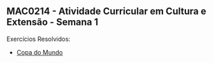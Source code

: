 ##                    MAC0214 - Atividade Curricular em Cultura e Extensão - Semana 1

Exercícios Resolvidos:
  - [Copa do Mundo](../../TOBI/copadomundo.cpp)

